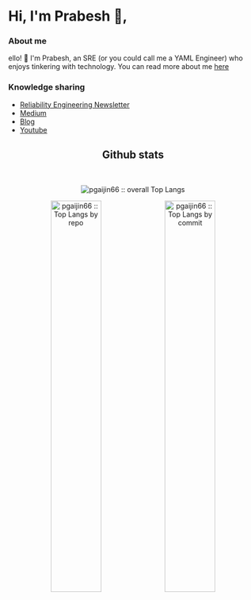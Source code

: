 # Hi, I'm Prabesh 👋,

### About me
ello! 👋 I'm Prabesh, an SRE (or you could call me a YAML Engineer) who enjoys tinkering with technology. You can read more about me [here](https://99devops.com/about)

### Knowledge sharing
- [ Reliability Engineering Newsletter ](https://reliabilityengineering.substack.com)
- [Medium](https://medium.com/@prabeshthapa)
- [Blog](https://99devops.com)
- [Youtube](https://www.youtube.com/c/ShardedSRE)

<h2 align="center"> Github stats </h2>
<br/>
<p align="center">
<img src="https://github-readme-stats.vercel.app/api/top-langs/?username=pgaijin66&langs_count=6&theme=gruvbox&layout=compact&hide_border=true"
alt="pgaijin66 :: overall Top Langs " />
</p>
<p align="center">
<img width="45%" src="https://github-profile-summary-cards.vercel.app/api/cards/repos-per-language?username=pgaijin66&theme=gruvbox&layout=compact&hide_border=true"
alt="pgaijin66 :: Top Langs by repo" />
<img width="45%" src="https://github-profile-summary-cards.vercel.app/api/cards/most-commit-language?username=pgaijin66&theme=gruvbox&layout=compact&hide_border=true"
alt="pgaijin66 :: Top Langs by commit" />
</p>

